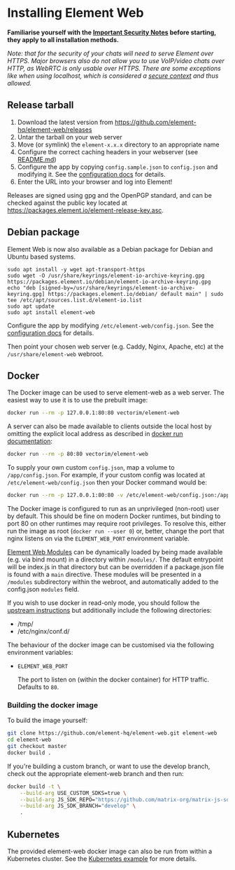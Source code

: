 # Installing Element Web

**Familiarise yourself with the [Important Security Notes](../README.md#important-security-notes) before starting, they apply to all installation methods.**

_Note: that for the security of your chats will need to serve Element over HTTPS.
Major browsers also do not allow you to use VoIP/video chats over HTTP, as WebRTC is only usable over HTTPS.
There are some exceptions like when using localhost, which is considered a [secure context](https://developer.mozilla.org/docs/Web/Security/Secure_Contexts) and thus allowed._

## Release tarball

1. Download the latest version from <https://github.com/element-hq/element-web/releases>
1. Untar the tarball on your web server
1. Move (or symlink) the `element-x.x.x` directory to an appropriate name
1. Configure the correct caching headers in your webserver (see [README.md](../README.md#caching-requirements))
1. Configure the app by copying `config.sample.json` to `config.json` and
   modifying it. See the [configuration docs](config.md) for details.
1. Enter the URL into your browser and log into Element!

Releases are signed using gpg and the OpenPGP standard,
and can be checked against the public key located at <https://packages.element.io/element-release-key.asc>.

## Debian package

Element Web is now also available as a Debian package for Debian and Ubuntu based systems.

```shell
sudo apt install -y wget apt-transport-https
sudo wget -O /usr/share/keyrings/element-io-archive-keyring.gpg https://packages.element.io/debian/element-io-archive-keyring.gpg
echo "deb [signed-by=/usr/share/keyrings/element-io-archive-keyring.gpg] https://packages.element.io/debian/ default main" | sudo tee /etc/apt/sources.list.d/element-io.list
sudo apt update
sudo apt install element-web
```

Configure the app by modifying `/etc/element-web/config.json`. See the [configuration docs](config.md) for details.

Then point your chosen web server (e.g. Caddy, Nginx, Apache, etc) at the `/usr/share/element-web` webroot.

## Docker

The Docker image can be used to serve element-web as a web server. The easiest way to use
it is to use the prebuilt image:

```bash
docker run --rm -p 127.0.0.1:80:80 vectorim/element-web
```

A server can also be made available to clients outside the local host by omitting the
explicit local address as described in
[docker run documentation](https://docs.docker.com/engine/reference/commandline/run/#publish-or-expose-port--p---expose):

```bash
docker run --rm -p 80:80 vectorim/element-web
```

To supply your own custom `config.json`, map a volume to `/app/config.json`. For example,
if your custom config was located at `/etc/element-web/config.json` then your Docker command
would be:

```bash
docker run --rm -p 127.0.0.1:80:80 -v /etc/element-web/config.json:/app/config.json vectorim/element-web
```

The Docker image is configured to run as an unprivileged (non-root) user by
default. This should be fine on modern Docker runtimes, but binding to port 80
on other runtimes may require root privileges. To resolve this, either run the
image as root (`docker run --user 0`) or, better, change the port that nginx
listens on via the `ELEMENT_WEB_PORT` environment variable.

[Element Web Modules](https://github.com/element-hq/element-modules/tree/main/packages/element-web-module-api) can be dynamically loaded
by being made available (e.g. via bind mount) in a directory within `/modules/`.
The default entrypoint will be index.js in that directory but can be overridden if a package.json file is found with a `main` directive.
These modules will be presented in a `/modules` subdirectory within the webroot, and automatically added to the config.json `modules` field.

If you wish to use docker in read-only mode,
you should follow the [upstream instructions](https://hub.docker.com/_/nginx#:~:text=Running%20nginx%20in%20read%2Donly%20mode)
but additionally include the following directories:

- /tmp/
- /etc/nginx/conf.d/

The behaviour of the docker image can be customised via the following
environment variables:

- `ELEMENT_WEB_PORT`

    The port to listen on (within the docker container) for HTTP
    traffic. Defaults to `80`.

### Building the docker image

To build the image yourself:

```bash
git clone https://github.com/element-hq/element-web.git element-web
cd element-web
git checkout master
docker build .
```

If you're building a custom branch, or want to use the develop branch, check out the appropriate
element-web branch and then run:

```bash
docker build -t \
    --build-arg USE_CUSTOM_SDKS=true \
    --build-arg JS_SDK_REPO="https://github.com/matrix-org/matrix-js-sdk.git" \
    --build-arg JS_SDK_BRANCH="develop" \
    .
```

## Kubernetes

The provided element-web docker image can also be run from within a Kubernetes cluster.
See the [Kubernetes example](kubernetes.md) for more details.
